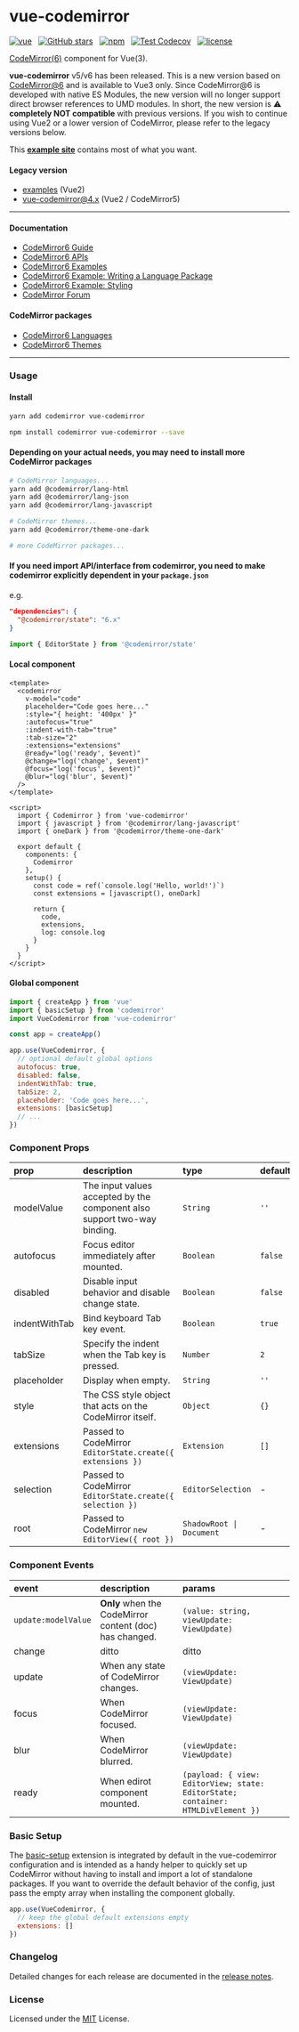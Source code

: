 # vue-codemirror

[![vue](https://img.shields.io/badge/MADE%20WITH-VUE-42a97a?style=for-the-badge&labelColor=35495d)](https://vuejs.org)
&nbsp;
[![GitHub stars](https://img.shields.io/github/stars/surmon-china/vue-codemirror.svg?style=for-the-badge)](https://github.com/surmon-china/vue-codemirror/stargazers)
&nbsp;
[![npm](https://img.shields.io/npm/v/vue-codemirror?color=c7343a&label=npm&style=for-the-badge)](https://www.npmjs.com/package/vue-codemirror)
&nbsp;
[![Test Codecov](https://img.shields.io/codecov/c/github/surmon-china/vue-codemirror?style=for-the-badge)](https://codecov.io/gh/surmon-china/vue-codemirror)
&nbsp;
[![license](https://img.shields.io/github/license/mashape/apistatus.svg?style=for-the-badge)](/LICENSE)

[CodeMirror(6)](https://codemirror.net) component for Vue(3).

**vue-codemirror** v5/v6 has been released. This is a new version based on [CodeMirror@6](https://codemirror.net) and is available to Vue3 only. Since CodeMirror@6 is developed with native ES Modules, the new version will no longer support direct browser references to UMD modules. In short, the new version is ⚠️ **completely NOT compatible** with previous versions. If you wish to continue using Vue2 or a lower version of CodeMirror, please refer to the legacy versions below.

This [**example site**](https://github.surmon.me/vue-codemirror) contains most of what you want.

#### Legacy version

- [examples](https://v1.github.surmon.me/vue-codemirror) (Vue2)
- [vue-codemirror@4.x](https://github.com/surmon-china/vue-codemirror/tree/v4.0.6) (Vue2 / CodeMirror5)

---

#### Documentation

- [CodeMirror6 Guide](https://codemirror.net/docs/guide/)
- [CodeMirror6 APIs](https://codemirror.net/docs/ref/)
- [CodeMirror6 Examples](https://codemirror.net/examples/)
- [CodeMirror6 Example: Writing a Language Package](https://codemirror.net/examples/lang-package/)
- [CodeMirror6 Example: Styling](https://codemirror.net/examples/styling/)
- [CodeMirror Forum](https://discuss.codemirror.net/)

#### CodeMirror packages

- [CodeMirror6 Languages](https://github.com/orgs/codemirror/repositories?q=lang-&type=all)
- [CodeMirror6 Themes](https://github.com/orgs/codemirror/repositories?q=theme&type=all)

---

### Usage

#### Install

```bash
yarn add codemirror vue-codemirror
```

```bash
npm install codemirror vue-codemirror --save
```

#### Depending on your actual needs, you may need to install more CodeMirror packages

```bash
# CodeMirror languages...
yarn add @codemirror/lang-html
yarn add @codemirror/lang-json
yarn add @codemirror/lang-javascript

# CodeMirror themes...
yarn add @codemirror/theme-one-dark

# more CodeMirror packages...
```

#### If you need import API/interface from codemirror, you need to make codemirror explicitly dependent in your `package.json`

e.g.

```json
"dependencies": {
  "@codemirror/state": "6.x"
}
```

```ts
import { EditorState } from '@codemirror/state'
```

#### Local component

```vue
<template>
  <codemirror
    v-model="code"
    placeholder="Code goes here..."
    :style="{ height: '400px' }"
    :autofocus="true"
    :indent-with-tab="true"
    :tab-size="2"
    :extensions="extensions"
    @ready="log('ready', $event)"
    @change="log('change', $event)"
    @focus="log('focus', $event)"
    @blur="log('blur', $event)"
  />
</template>

<script>
  import { Codemirror } from 'vue-codemirror'
  import { javascript } from '@codemirror/lang-javascript'
  import { oneDark } from '@codemirror/theme-one-dark'

  export default {
    components: {
      Codemirror
    },
    setup() {
      const code = ref(`console.log('Hello, world!')`)
      const extensions = [javascript(), oneDark]

      return {
        code,
        extensions,
        log: console.log
      }
    }
  }
</script>
```

#### Global component

```javascript
import { createApp } from 'vue'
import { basicSetup } from 'codemirror'
import VueCodemirror from 'vue-codemirror'

const app = createApp()

app.use(VueCodemirror, {
  // optional default global options
  autofocus: true,
  disabled: false,
  indentWithTab: true,
  tabSize: 2,
  placeholder: 'Code goes here...',
  extensions: [basicSetup]
  // ...
})
```

### Component Props

| prop          | description                                                              | type                     | default |
| :------------ | :----------------------------------------------------------------------- | :----------------------- | :------ |
| modelValue    | The input values accepted by the component also support two-way binding. | `String`                 | `''`    |
| autofocus     | Focus editor immediately after mounted.                                  | `Boolean`                | `false` |
| disabled      | Disable input behavior and disable change state.                         | `Boolean`                | `false` |
| indentWithTab | Bind keyboard Tab key event.                                             | `Boolean`                | `true`  |
| tabSize       | Specify the indent when the Tab key is pressed.                          | `Number`                 | `2`     |
| placeholder   | Display when empty.                                                      | `String`                 | `''`    |
| style         | The CSS style object that acts on the CodeMirror itself.                 | `Object`                 | `{}`    |
| extensions    | Passed to CodeMirror `EditorState.create({ extensions })`                | `Extension`              | `[]`    |
| selection     | Passed to CodeMirror `EditorState.create({ selection })`                 | `EditorSelection`        | -       |
| root          | Passed to CodeMirror `new EditorView({ root })`                          | `ShadowRoot \| Document` | -       |

### Component Events

| event               | description                                             | params                                                                           |
| :------------------ | :------------------------------------------------------ | :------------------------------------------------------------------------------- |
| `update:modelValue` | **Only** when the CodeMirror content (doc) has changed. | `(value: string, viewUpdate: ViewUpdate)`                                        |
| change              | ditto                                                   | ditto                                                                            |
| update              | When any state of CodeMirror changes.                   | `(viewUpdate: ViewUpdate)`                                                       |
| focus               | When CodeMirror focused.                                | `(viewUpdate: ViewUpdate)`                                                       |
| blur                | When CodeMirror blurred.                                | `(viewUpdate: ViewUpdate)`                                                       |
| ready               | When edirot component mounted.                          | `(payload: { view: EditorView; state: EditorState; container: HTMLDivElement })` |

### Basic Setup

The [basic-setup](https://codemirror.net/docs/ref/#basic-setup) extension is integrated by default in the vue-codemirror configuration and is intended as a handy helper to quickly set up CodeMirror without having to install and import a lot of standalone packages. If you want to override the default behavior of the config, just pass the empty array when installing the component globally.

```js
app.use(VueCodemirror, {
  // keep the global default extensions empty
  extensions: []
})
```

### Changelog

Detailed changes for each release are documented in the [release notes](/CHANGELOG.md).

### License

Licensed under the [MIT](/LICENSE) License.
